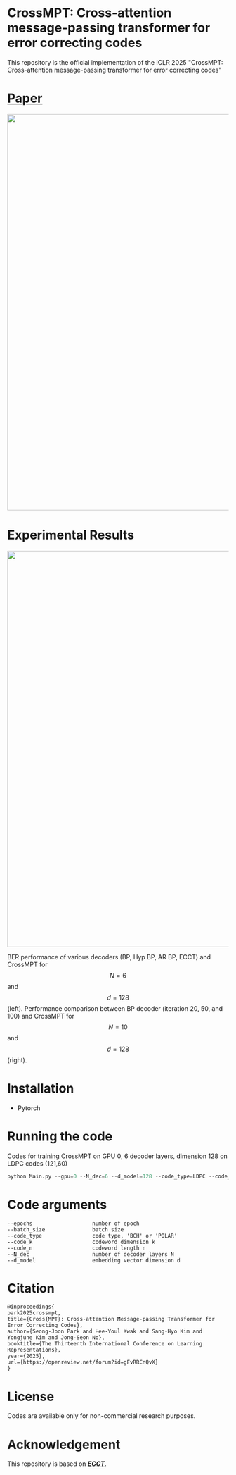 # CrossMPT: Cross-attention message-passing transformer for error correcting codes

This repository is the official implementation of the ICLR 2025 "CrossMPT: Cross-attention message-passing transformer for error correcting codes"

# [Paper]([https://arxiv.org/abs/2308.08128](https://openreview.net/forum?id=gFvRRCnQvX))
<p align="center"><img src="https://github.com/user-attachments/assets/9623e0e2-eebd-4479-a28f-fc1308d76c65" width="900"/>

# Experimental Results
<p align="center"><img src="https://github.com/user-attachments/assets/a658c814-cb91-4a2d-a581-b4e6f02ad2ea" width="900"/>

BER performance of various decoders (BP, Hyp BP, AR BP, ECCT) and CrossMPT for $$N=6$$ and $$d=128$$ (left). Performance comparison between BP decoder (iteration 20, 50, and 100) and CrossMPT for $$N=10$$ and $$d=128$$ (right).


# Installation
* Pytorch

# Running the code

Codes for training CrossMPT on GPU 0, 6 decoder layers, dimension 128 on LDPC codes (121,60)

```python
python Main.py --gpu=0 --N_dec=6 --d_model=128 --code_type=LDPC --code_n=121--code_k=60
```

# Code arguments
```
--epochs                   number of epoch
--batch_size               batch size
--code_type                code type, 'BCH' or 'POLAR'
--code_k                   codeword dimension k
--code_n                   codeword length n
--N_dec                    number of decoder layers N
--d_model                  embedding vector dimension d
```

# Citation

```
@inproceedings{
park2025crossmpt,
title={Cross{MPT}: Cross-attention Message-passing Transformer for Error Correcting Codes},
author={Seong-Joon Park and Hee-Youl Kwak and Sang-Hyo Kim and Yongjune Kim and Jong-Seon No},
booktitle={The Thirteenth International Conference on Learning Representations},
year={2025},
url={https://openreview.net/forum?id=gFvRRCnQvX}
}
```

# License

Codes are available only for non-commercial research purposes.

# Acknowledgement

This repository is based on [***ECCT***](https://github.com/yoniLc/ECCT).
